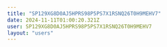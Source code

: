 ```yaml
---
title: "SP129XG8D0AJ5HPRS98P5PS7X1RSNQ26T0H9MEHV7"
date: 2024-11-11T01:00:20.321Z
user: SP129XG8D0AJ5HPRS98P5PS7X1RSNQ26T0H9MEHV7
layout: "users"
---
```

    